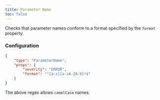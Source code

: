 ```yaml
---
title: Parameter Name
toc: false
---
```


Checks that parameter names conform to a format specified by the `format` property.

### Configuration

```json
{
    "type": "ParameterName",
    "props": {
        "severity": "ERROR",
        "format": "^[a-z][a-zA-Z0-9]*$"
    }
}
```

The above regex allows `camelCase` names.